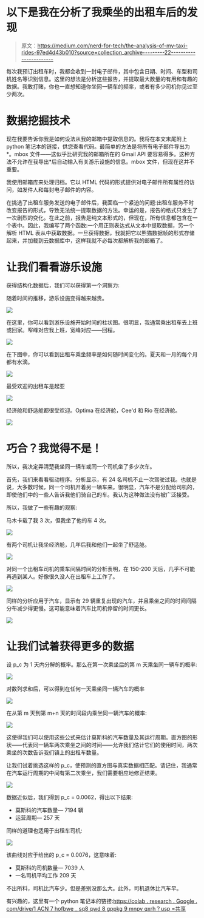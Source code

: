 # 以下是我在分析了我乘坐的出租车后的发现

> 原文：<https://medium.com/nerd-for-tech/the-analysis-of-my-taxi-rides-97ed4d43b010?source=collection_archive---------22----------------------->

每次我预订出租车时，我都会收到一封电子邮件，其中包含日期、时间、车型和司机姓名等识别信息。这里的想法是分析这些报告，并提取最大数量的有用和有趣的数据。我敢打赌，你也一直想知道你坐同一辆车的频率，或者有多少司机你见过至少两次。

# 数据挖掘技术

现在我要告诉你我是如何设法从我的邮箱中提取信息的。我将在本文末尾附上 python 笔记本的链接，供您查看代码。最简单的方法是将所有电子邮件导出为*。mbox 文件——这似乎比研究我的邮箱所在的 Gmail API 要容易得多。这种方法不允许在我导出*后自动输入有关游乐设施的信息。mbox 文件，但现在这并不重要。

我使用邮箱库来处理归档。它以 HTML 代码的形式提供对电子邮件所有属性的访问，如发件人和每封电子邮件的内容。

在挑选了出租车服务发送的电子邮件后，我面临一个紧迫的问题:出租车服务不时改变报告的形式，导致无法统一提取数据的方法。幸运的是，报告的格式只发生了一次剧烈的变化。在此之前，报告是纯文本形式的，但现在，所有信息都包含在一个表中。因此，我编写了两个函数:一个用正则表达式从文本中提取数据，另一个解析 HTML 表从中获取数据。一旦获得数据，我就把它以熊猫数据帧的形式存储起来，并加载到云数据库中，这样我就不必每次都解析我的邮箱了。

# 让我们看看游乐设施

获得结构化数据后，我们可以获得第一个洞察力:

随着时间的推移，游乐设施变得越来越贵。

![](img/6d035b9c02414a542442376d66fcc0a5.png)

在这里，你可以看到游乐设施开始时间的柱状图。很明显，我通常乘出租车去上班或回家。窄峰对应我上班，宽峰对应——回程。

![](img/a2fd2185167a136d6dd78990b25aa6d4.png)

在下图中，你可以看到出租车乘坐频率是如何随时间变化的。夏天和一月的每个月都有水滴。

![](img/8da9c56c72ade5eb3aa1d3a107c23f8a.png)

最受欢迎的出租车是起亚

![](img/ec6426334b8ca49121f3228f950128fd.png)

经济舱和舒适舱都很受欢迎。Optima 在经济舱，Cee'd 和 Rio 在经济舱。

![](img/4be7a8d933c61486d9a8097d4ce09d3d.png)

# **巧合？我觉得不是！**

所以，我决定弄清楚我坐同一辆车或同一个司机坐了多少次车。

首先，我们来看看驱动程序。分析显示，有 24 名司机不止一次驾驶过我。也就是说，大多数时候，同一个司机开着另一辆车来。很明显，汽车不是分配给司机的，即使他们中的一些人告诉我他们骑自己的车。我认为这种做法没有被广泛接受。

所以，我做了一些有趣的观察:

马木卡载了我 3 次，但我坐了他的车 4 次。

![](img/e54035e033b2fd416db3826f95e0f433.png)

有两个司机让我坐经济舱，几年后我和他们一起坐了舒适舱。

![](img/f9bf5f94ddbe1e64396a4010ca7bfeb1.png)

对同一个出租车司机的乘车间隔时间的分析表明，在 150-200 天后，几乎不可能再遇到某人。好像很久没人在出租车上工作了。

![](img/d4b882f08669cd9df15ce190395c03d1.png)

同样的分析应用于汽车，显示有 29 辆重复出现的汽车，并且乘坐之间的时间间隔分布减少得更慢。这可能意味着汽车比司机停留的时间更长。

![](img/12679a4c6c1e258235c582bb0c60145f.png)

# 让我们试着获得更多的数据

设 p_c 为 1 天内分解的概率。那么在第一次乘坐后的第 m 天乘坐同一辆车的概率:

![](img/69cacf1100507e34abd2c0cc65817bc6.png)

对数列求和后，可以得到在任何一天乘坐同一辆汽车的概率

![](img/68a59c997a898ef27d1f73388c9ac3b1.png)

在从第 m 天到第 m+n 天的时间段内乘坐同一辆汽车的概率:

![](img/c00fd5574469baaba75a47f785fb2bbd.png)

这使得我们可以使用这些公式来估计莫斯科的汽车数量及其运行周期。直方图的形状——代表同一辆车两次乘坐之间的时间——允许我们估计它们的使用时间，两次乘坐的次数告诉我们镇上的出租车数量。

让我们试着挑选这样的 p_c，使预测的直方图与真实数据相匹配。请记住，我通常在汽车运行周期的中间有第二次乘坐，我们需要相应地修正结果。

![](img/9b7fa2ac59fe39ee4d820366e0fa46e3.png)

数据近似后，我们得到 p_c = 0.0062，得出以下结果:

*   莫斯科的汽车数量— 7194 辆
*   运营周期— 257 天

同样的道理也适用于出租车司机:

![](img/1f45a58cd487e32db2376256c18a50c2.png)

该曲线对应于给出的 p_c = 0.0076，这意味着:

*   莫斯科的司机数量— 7039 人
*   一名司机平均工作 209 天

不出所料，司机比汽车少。但是差别没那么大。此外，司机退休比汽车早。

有兴趣的，这里有一个 python 笔记本的链接:[https://colab . research . Google . com/drive/1 ACN 7 hofbwe _ sq8 qwd 8 gppkg 9 mnpv qxrh？usp =共享](https://colab.research.google.com/drive/1aCN7hOfBwe_sq8QwD8gPpKg9MNpvQxrH?usp=sharing)